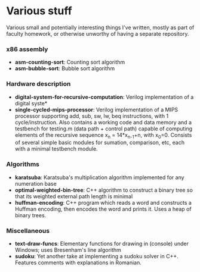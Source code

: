 # Various stuff
Various small and potentially interesting things I've written, mostly as part of faculty homework, or otherwise unworthy of having a separate repository.

### x86 assembly
* **asm-counting-sort**: Counting sort algorithm
* **asm-bubble-sort**: Bubble sort algorithm

### Hardware description
* **digital-system-for-recursive-computation**: Verilog implementation of a digital syste*
* **single-cycled-mips-processor**: Verilog implementation of a MIPS processor supporting add, sub, sw, lw, beq instructions, with 1 cycle/instruction. Also contains a working code and data memory and a testbench for testing.m (data path + control path) capable of computing elements of the recursive sequence x<sub>n</sub> = 14*x<sub>n-1</sub>+n, with x<sub>0</sub>=0. Consists of several simple basic modules for sumation, comparison, etc, each with a minimal testbench module.

### Algorithms
* **karatsuba**: Karatsuba's multiplication algorithm implemented for any numeration base
* **optimal-weighted-bin-tree**: C++ algorithm to construct a binary tree so that its weighted external path length is minimal
* **huffman-encoding**: C++ program which reads a word and constructs a Huffman encoding, then encodes the word and prints it. Uses a heap of binary trees.

### Miscellaneous
* **text-draw-funcs**: Elementary functions for drawing in (console) under Windows; uses Bresenham's line algorithm
* **sudoku**: Yet another take at implementing a sudoku solver in C++. Features comments with explanations in Romanian.
